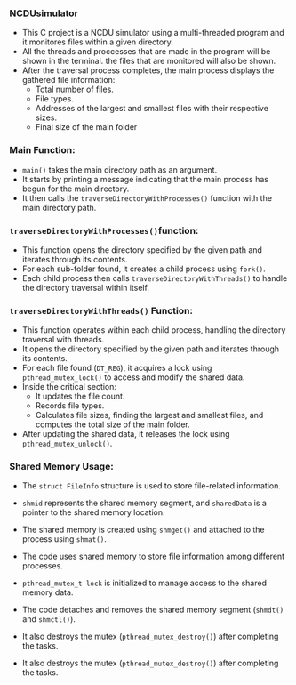 ### NCDUsimulator
- This C project is a NCDU simulator using a multi-threaded program and it monitores files within a given directory.
- All the threads and proccesses that are made in the program will be shown in the terminal. the files that are monitored will also be shown.
- After the traversal process completes, the main process displays the gathered file information:
  - Total number of files.
  - File types.
  - Addresses of the largest and smallest files with their respective sizes.
  - Final size of the main folder

### Main Function:
- `main()` takes the main directory path as an argument.
- It starts by printing a message indicating that the main process has begun for the main directory.
- It then calls the `traverseDirectoryWithProcesses()` function with the main directory path.
### `traverseDirectoryWithProcesses()`function:
- This function opens the directory specified by the given path and iterates through its contents.
- For each sub-folder found, it creates a child process using `fork()`.
- Each child process then calls `traverseDirectoryWithThreads()` to handle the directory traversal within itself.

### `traverseDirectoryWithThreads()` Function:
- This function operates within each child process, handling the directory traversal with threads.
- It opens the directory specified by the given path and iterates through its contents.
- For each file found (`DT_REG`), it acquires a lock using `pthread_mutex_lock()` to access and modify the shared data.
- Inside the critical section:
  - It updates the file count.
  - Records file types.
  - Calculates file sizes, finding the largest and smallest files, and computes the total size of the main folder.
- After updating the shared data, it releases the lock using `pthread_mutex_unlock()`.

### Shared Memory Usage:
- The `struct FileInfo` structure is used to store file-related information.
- `shmid` represents the shared memory segment, and `sharedData` is a pointer to the shared memory location.
- The shared memory is created using `shmget()` and attached to the process using `shmat()`.

- The code uses shared memory to store file information among different processes.
- `pthread_mutex_t lock` is initialized to manage access to the shared memory data.
- The code detaches and removes the shared memory segment (`shmdt()` and `shmctl()`).
- It also destroys the mutex (`pthread_mutex_destroy()`) after completing the tasks.
- It also destroys the mutex (`pthread_mutex_destroy()`) after completing the tasks.

